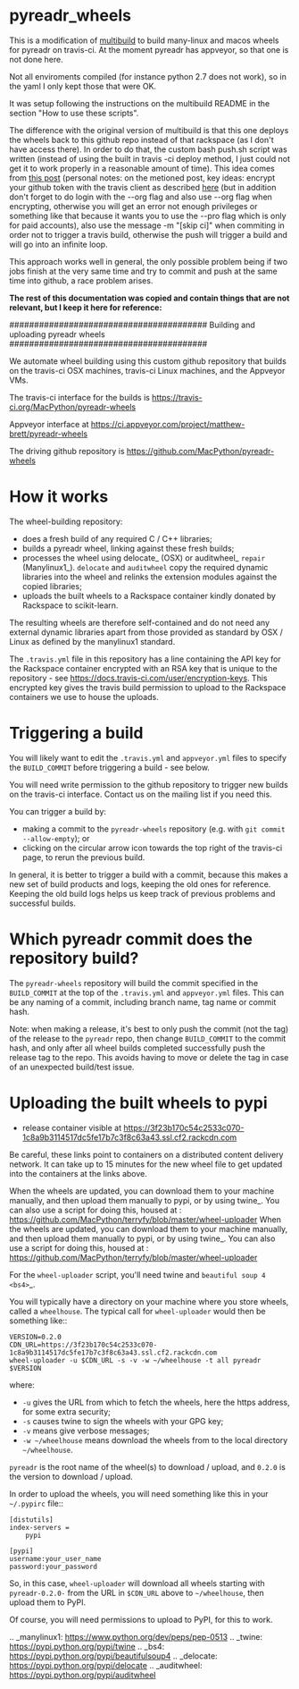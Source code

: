 # pyreadr_wheels

This is a modification of 
[multibuild](https://github.com/matthew-brett/multibuild/tree/005ace6325a4eff7f2cc9d09e5f8d1da134be40d)
to build many-linux and macos wheels for pyreadr on travis-ci. 
At the moment pyreadr has appveyor, so that one is not done here.

Not all enviroments compiled (for instance python 2.7 does not work), 
so in the yaml I only kept those that were OK.

It was setup following the instructions on the multibuild README in the
section "How to use these scripts".

The difference with the original version of multibuild is that this one
deploys the wheels back to this github repo instead of that rackspace
(as I don't have access there). In
order to do that, the custom bash push.sh script was written (instead of using
the built in travis -ci deploy method, I just could not get it to work
properly in a reasonable amount of time). This idea comes from 
[this post](https://www.vinaygopinath.me/blog/tech/commit-to-master-branch-on-github-using-travis-ci/)
(personal notes: on the metioned post, key ideas: encrypt your github
token with the travis client as described 
[here](https://docs.travis-ci.com/user/environment-variables#Defining-Variables-in-Repository-Settings) 
(but in addition don't forget to do login with the --org flag
and also use --org flag when encrypting, otherwise you will get an error
not enough privileges or something like that because it wants you to use 
the --pro flag which is only for paid accounts), also use the message 
-m "[skip ci]" when commiting in order not to trigger a travis build, 
otherwise the push will trigger a build and will go into an infinite loop. 

This approach works well in general, the only possible problem being if
two jobs finish at the very same time and try to commit and push at the
same time into github, a race problem arises.


**The rest of this documentation was copied and contain things that are
not relevant, but I keep it here for reference:**

########################################
Building and uploading pyreadr wheels
########################################

We automate wheel building using this custom github repository that builds on
the travis-ci OSX machines, travis-ci Linux machines, and the Appveyor VMs.

The travis-ci interface for the builds is
https://travis-ci.org/MacPython/pyreadr-wheels

Appveyor interface at
https://ci.appveyor.com/project/matthew-brett/pyreadr-wheels

The driving github repository is
https://github.com/MacPython/pyreadr-wheels

How it works
============

The wheel-building repository:

* does a fresh build of any required C / C++ libraries;
* builds a pyreadr wheel, linking against these fresh builds;
* processes the wheel using delocate_ (OSX) or auditwheel_ ``repair``
  (Manylinux1_).  ``delocate`` and ``auditwheel`` copy the required dynamic
  libraries into the wheel and relinks the extension modules against the
  copied libraries;
* uploads the built wheels to a Rackspace container kindly donated by Rackspace
  to scikit-learn.

The resulting wheels are therefore self-contained and do not need any external
dynamic libraries apart from those provided as standard by OSX / Linux as
defined by the manylinux1 standard.

The ``.travis.yml`` file in this repository has a line containing the API key
for the Rackspace container encrypted with an RSA key that is unique to the
repository - see https://docs.travis-ci.com/user/encryption-keys.  This
encrypted key gives the travis build permission to upload to the Rackspace
containers we use to house the uploads.

Triggering a build
==================

You will likely want to edit the ``.travis.yml`` and ``appveyor.yml`` files to
specify the ``BUILD_COMMIT`` before triggering a build - see below.

You will need write permission to the github repository to trigger new builds
on the travis-ci interface.  Contact us on the mailing list if you need this.

You can trigger a build by:

* making a commit to the `pyreadr-wheels` repository (e.g. with `git
  commit --allow-empty`); or
* clicking on the circular arrow icon towards the top right of the travis-ci
  page, to rerun the previous build.

In general, it is better to trigger a build with a commit, because this makes
a new set of build products and logs, keeping the old ones for reference.
Keeping the old build logs helps us keep track of previous problems and
successful builds.

Which pyreadr commit does the repository build?
==================================================

The ``pyreadr-wheels`` repository will build the commit specified in the
``BUILD_COMMIT`` at the top of the ``.travis.yml`` and ``appveyor.yml`` files.
This can be any naming of a commit, including branch name, tag name or commit
hash.

Note: when making a release, it's best to only push the commit (not the tag) of
the release to the ``pyreadr`` repo, then change ``BUILD_COMMIT`` to the
commit hash, and only after all wheel builds completed successfully push the
release tag to the repo.  This avoids having to move or delete the tag in case
of an unexpected build/test issue.

Uploading the built wheels to pypi
==================================

* release container visible at
  https://3f23b170c54c2533c070-1c8a9b3114517dc5fe17b7c3f8c63a43.ssl.cf2.rackcdn.com

Be careful, these links point to containers on a distributed content delivery
network.  It can take up to 15 minutes for the new wheel file to get updated
into the containers at the links above.

When the wheels are updated, you can download them to your machine manually,
and then upload them manually to pypi, or by using twine_.  You can also use a
script for doing this, housed at :
https://github.com/MacPython/terryfy/blob/master/wheel-uploader
When the wheels are updated, you can download them to your machine manually,
and then upload them manually to pypi, or by using twine_.  You can also use a
script for doing this, housed at :
https://github.com/MacPython/terryfy/blob/master/wheel-uploader

For the ``wheel-uploader`` script, you'll need twine and `beautiful soup 4
<bs4>`_.

You will typically have a directory on your machine where you store wheels,
called a `wheelhouse`.   The typical call for `wheel-uploader` would then
be something like::

    VERSION=0.2.0
    CDN_URL=https://3f23b170c54c2533c070-1c8a9b3114517dc5fe17b7c3f8c63a43.ssl.cf2.rackcdn.com
    wheel-uploader -u $CDN_URL -s -v -w ~/wheelhouse -t all pyreadr $VERSION

where:

* ``-u`` gives the URL from which to fetch the wheels, here the https address,
  for some extra security;
* ``-s`` causes twine to sign the wheels with your GPG key;
* ``-v`` means give verbose messages;
* ``-w ~/wheelhouse`` means download the wheels from to the local directory
  ``~/wheelhouse``.

``pyreadr`` is the root name of the wheel(s) to download / upload, and
``0.2.0`` is the version to download / upload.

In order to upload the wheels, you will need something like this
in your ``~/.pypirc`` file::

    [distutils]
    index-servers =
        pypi

    [pypi]
    username:your_user_name
    password:your_password

So, in this case, `wheel-uploader` will download all wheels starting with
`pyreadr-0.2.0-` from the URL in ``$CDN_URL`` above to ``~/wheelhouse``, then
upload them to PyPI.

Of course, you will need permissions to upload to PyPI, for this to work.

.. _manylinux1: https://www.python.org/dev/peps/pep-0513
.. _twine: https://pypi.python.org/pypi/twine
.. _bs4: https://pypi.python.org/pypi/beautifulsoup4
.. _delocate: https://pypi.python.org/pypi/delocate
.. _auditwheel: https://pypi.python.org/pypi/auditwheel
